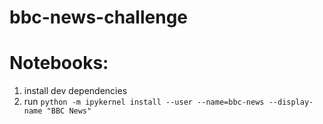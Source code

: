 # bbc-news-challenge


# Notebooks:
1. install dev dependencies
2. run `python -m ipykernel install --user --name=bbc-news --display-name "BBC News"`
